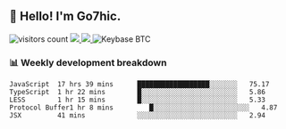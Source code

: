 ## 👋 Hello! I'm Go7hic.

 ![visitors count](https://visitors-by-url-pls-dont-use-this-in-your-repo.vercel.app/Go7hic-github-readme)
 <a href="https://twitter.com/Go7hic">
    <img src="https://img.shields.io/badge/-@Go7hic-1ca0f1?style=flat-square&labelColor=1ca0f1&logo=twitter&logoColor=white&link=https://twitter.com/Go7hic">
   <a/>
   <a href="mailto:gtfx0209@gmail.com">
    <img src="https://img.shields.io/badge/-gtfx0209@gmail.com-c14438?style=flat-square&logo=Gmail&logoColor=white&link=mailto:gtfx0209@gmail.com">
   <a/>
    ![Keybase BTC](https://img.shields.io/keybase/btc/Go7hic)
 <!--
🔭 I’m currently working
🌱 I’m currently learning
💬 Ask me about 
📫 How to reach me: 
⚡ Fun fact: 
-->
 <!--
![My Github Stats](https://github-readme-stats.vercel.app/api?username=Go7hic&show_icons=true&count_private=true)

-->

### 📊 Weekly development breakdown
<!--START_SECTION:waka-->
```text
JavaScript  17 hrs 39 mins      ██████████████████░░░░░░░   75.17 
TypeScript  1 hr 22 mins        █░░░░░░░░░░░░░░░░░░░░░░░░   5.86 
LESS        1 hr 15 mins        █░░░░░░░░░░░░░░░░░░░░░░░░   5.33 
Protocol Buffer1 hr 8 mins         █░░░░░░░░░░░░░░░░░░░░░░░░   4.87 
JSX         41 mins             ░░░░░░░░░░░░░░░░░░░░░░░░░   2.94
```
<!--END_SECTION:waka-->


